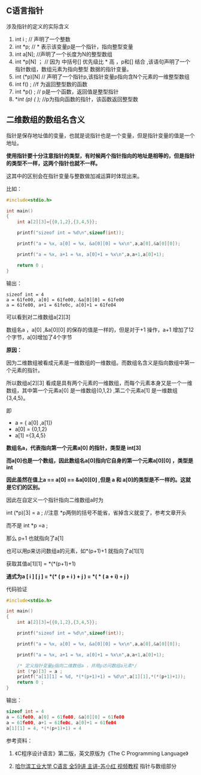 ## C语言指针

涉及指针的定义的实际含义

1. int i ;   // 声明了一个整数
2. int *p;  // * 表示该变量p是一个指针，指向整型变量
3. int a[N];  //声明了一个长度为N的整型数组
4. int  *p[N] ；  // 因为 中括号[] 优先级比 \* 高 ，p和[] 结合 ,该语句声明了一个指针数组，数组元素为指向整型                              数据的指针变量。
5. int (*p)[N]   // 声明了一个指针p,该指针变量p指向含N个元素的一维整型数组
6. int f() ;  //f 为返回整型数的函数
7. int *p() ; // p是一个函数，返回值是整型指针
8. **int (*p) ( );**  //p为指向函数的指针，该函数返回整型数

## 二维数组的数组名含义

指针是保存地址值的变量，也就是说指针也是一个变量，但是指针变量的值是一个地址。

**使用指针要十分注意指针的类型，有时候两个指针指向的地址是相等的，但是指针的类型不一样，这两个指针也就不一样。**

这其中的区别会在指针变量与整数做加减运算时体现出来。

比如：

```c
#include<stdio.h>

int main()
{
    int a[2][3]={{0,1,2},{3,4,5}};

    printf("sizeof int = %d\n",sizeof(int));

    printf("a = %x, a[0] = %x, &a[0][0] = %x\n",a,a[0],&a[0][0]);

    printf("a = %x, a+1 = %x, a[0]+1 = %x\n",a,a+1,a[0]+1);

    return 0 ;
}
```

输出：

```text
sizeof int = 4
a = 61fe00, a[0] = 61fe00, &a[0][0] = 61fe00
a = 61fe00, a+1 = 61fe0c, a[0]+1 = 61fe04 
```

可以看到对二维数组a\[2][3]

数组名a ，a[0] ,&a\[0][0] 的保存的值是一样的，但是对于+1 操作，a+1 增加了12个字节，a[0]增加了4个字节

**原因：**

因为二维数组被看成元素是一维数组的一维数组。而数组名含义是指向数组中第一个元素的指针。

所以数组a\[2][3] 看成是具有两个元素的一维数组，而每个元素本身又是一个一维数组，其中第一个元素a[0] 是一维数组{0,1,2} ,第二个元素a[1] 是一维数组{3,4,5}。

即

- a = { a[0] ,a[1]}
- a[0] = {0,1,2}
- a[1] ={3,4,5}

**数组名a，代表指向第一个元素a[0] 的指针，类型是 int[3]**

**而a[0]也是一个数组，因此数组名a[0]指向它自身的第一个元素a\[0][0] ，类型是 int** 

**因此虽然在值上a == a[0] == &a\[0][0] ,但是 a 和 a[0]的类型是不一样的。这就是它们的区别。**

因此在自定义一个指针指向二维数组a时为

int (*p)[3] = a ;   //注意 *p两侧的括号不能省，省掉含义就变了，参考文章开头

而不是 int *p =a ;

那么 p+1 也就指向了a[1]

也可以用p来访问数组a的元素，如*(p+1)+1 就指向了a\[1][1]

获取其值a\[1][1] = \*(*(p+1)+1)

**通式为a \[ i ] [ j ] = \*(\* ( p + i ) + j ) = \*( \* ( a + i) + j )**

代码验证

```c
#include<stdio.h>

int main()
{
    int a[2][3]={{0,1,2},{3,4,5}};

    printf("sizeof int = %d\n",sizeof(int));

    printf("a = %x, a[0] = %x, &a[0][0] = %x\n",a,a[0],&a[0][0]);

    printf("a = %x, a+1 = %x, a[0]+1 = %x\n",a,a+1,a[0]+1);

    /* 定义指针变量p指向二维数组a ，并用p访问数组a元素*/
    int (*p)[3] = a ;
    printf("a[1][1] = %d, *(*(p+1)+1) = %d\n",a[1][1],*(*(p+1)+1));
    return 0 ;
}
```

输出：

```c
sizeof int = 4
a = 61fe00, a[0] = 61fe00, &a[0][0] = 61fe00
a = 61fe00, a+1 = 61fe0c, a[0]+1 = 61fe04
a[1][1] = 4, *(*(p+1)+1) = 4
```

参考资料：

1. 《C程序设计语言》第二版，英文原版为《The C Programming Language》

2. [哈尔滨工业大学 C语言 全59讲 主讲-苏小红 视频教程](https://www.bilibili.com/video/BV1hx411h73g?spm_id_from=333.999.0.0) 指针与数组部分
